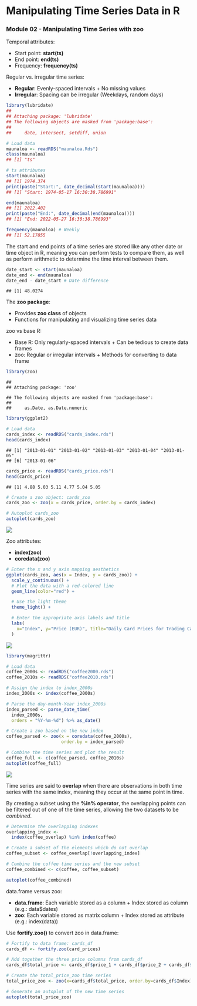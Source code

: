 Manipulating Time Series Data in R
================

### Module 02 - Manipulating Time Series with zoo

Temporal attributes:

- Start point: **start(ts)**
- End point: **end(ts)**
- Frequency: **frequency(ts)**

Regular vs. irregular time series:

- **Regular**: Evenly-spaced intervals + No missing values
- **Irregular**: Spacing can be irregular (Weekdays, random days)

``` r
library(lubridate)
## 
## Attaching package: 'lubridate'
## The following objects are masked from 'package:base':
## 
##     date, intersect, setdiff, union

# Load data
maunaloa <- readRDS("maunaloa.Rds")
class(maunaloa)
## [1] "ts"

# ts attributes
start(maunaloa)
## [1] 1974.374
print(paste("Start:", date_decimal(start(maunaloa))))
## [1] "Start: 1974-05-17 16:30:38.786991"

end(maunaloa)
## [1] 2022.402
print(paste("End:", date_decimal(end(maunaloa))))
## [1] "End: 2022-05-27 16:30:38.786993"

frequency(maunaloa) # Weekly
## [1] 52.17855
```

The start and end points of a time series are stored like any other date
or time object in R, meaning you can perform tests to compare them, as
well as perform arithmetic to determine the time interval between them.

``` r
date_start <- start(maunaloa)
date_end <- end(maunaloa)
date_end - date_start # Date difference
```

    ## [1] 48.0274

The **zoo package**:

- Provides **zoo class** of objects
- Functions for manipulating and visualizing time series data

zoo vs base R:

- Base R: Only regularly-spaced intervals + Can be tedious to create
  data frames
- zoo: Regular or irregular intervals + Methods for converting to data
  frame

``` r
library(zoo)
```

    ## 
    ## Attaching package: 'zoo'

    ## The following objects are masked from 'package:base':
    ## 
    ##     as.Date, as.Date.numeric

``` r
library(ggplot2)

# Load data
cards_index <- readRDS("cards_index.rds")
head(cards_index)
```

    ## [1] "2013-01-01" "2013-01-02" "2013-01-03" "2013-01-04" "2013-01-05"
    ## [6] "2013-01-06"

``` r
cards_price <- readRDS("cards_price.rds")
head(cards_price)
```

    ## [1] 4.88 5.03 5.11 4.77 5.04 5.05

``` r
# Create a zoo object: cards_zoo
cards_zoo <- zoo(x = cards_price, order.by = cards_index)

# Autoplot cards_zoo
autoplot(cards_zoo)
```

![](02-Time-Series-with-zoo_files/figure-gfm/unnamed-chunk-3-1.png)<!-- -->

Zoo attributes:

- **index(zoo)**
- **coredata(zoo)**

``` r
# Enter the x and y axis mapping aesthetics
ggplot(cards_zoo, aes(x = Index, y = cards_zoo)) + 
  scale_y_continuous() + 
  # Plot the data with a red-colored line
  geom_line(color="red") + 

  # Use the light theme
  theme_light() + 

  # Enter the appropriate axis labels and title
  labs(
    x="Index", y="Price (EUR)", title="Daily Card Prices for Trading Card Game"
  )
```

![](02-Time-Series-with-zoo_files/figure-gfm/unnamed-chunk-4-1.png)<!-- -->

``` r
library(magrittr)

# Load data
coffee_2000s <- readRDS("coffee2000.rds")
coffee_2010s <- readRDS("coffee2010.rds")

# Assign the index to index_2000s
index_2000s <- index(coffee_2000s)

# Parse the day-month-Year index_2000s
index_parsed <- parse_date_time(
  index_2000s,
  orders = "%Y-%m-%d") %>% as_date()

# Create a zoo based on the new index
coffee_parsed <- zoo(x = coredata(coffee_2000s),
                     order.by = index_parsed)

# Combine the time series and plot the result
coffee_full <- c(coffee_parsed, coffee_2010s)
autoplot(coffee_full)
```

![](02-Time-Series-with-zoo_files/figure-gfm/unnamed-chunk-5-1.png)<!-- -->

Time series are said to **overlap** when there are observations in both
time series with the same index, meaning they occur at the same point in
time.

By creating a subset using the **%in% operator**, the overlapping points
can be filtered out of one of the time series, allowing the two datasets
to be *combined*.

``` r
# Determine the overlapping indexes
overlapping_index <-
  index(coffee_overlap) %in% index(coffee)

# Create a subset of the elements which do not overlap
coffee_subset <- coffee_overlap[!overlapping_index]

# Combine the coffee time series and the new subset
coffee_combined <- c(coffee, coffee_subset)

autoplot(coffee_combined)
```

data.frame versus zoo:

- **data.frame**: Each variable stored as a column + Index stored as
  column (e.g.: data\$dates)
- **zoo**: Each variable stored as matrix column + Index stored as
  attribute (e.g.: index(data))

Use **fortify.zoo()** to convert zoo in data.frame:

``` r
# Fortify to data frame: cards_df
cards_df <- fortify.zoo(card_prices)

# Add together the three price columns from cards_df
cards_df$total_price <- cards_df$price_1 + cards_df$price_2 + cards_df$price_3

# Create the total_price_zoo time series
total_price_zoo <- zoo(x=cards_df$total_price, order.by=cards_df$Index)

# Generate an autoplot of the new time series
autoplot(total_price_zoo)
```
